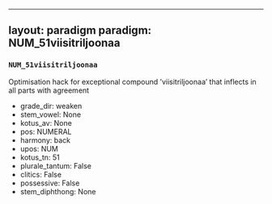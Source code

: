 
---
layout: paradigm
paradigm: NUM_51viisitriljoonaa
---
### ` NUM_51viisitriljoonaa `

Optimisation hack for exceptional compound ’viisitriljoonaa’ that inflects in all parts with agreement
* grade_dir: weaken
* stem_vowel: None
* kotus_av: None
* pos: NUMERAL
* harmony: back
* upos: NUM
* kotus_tn: 51
* plurale_tantum: False
* clitics: False
* possessive: False
* stem_diphthong: None
